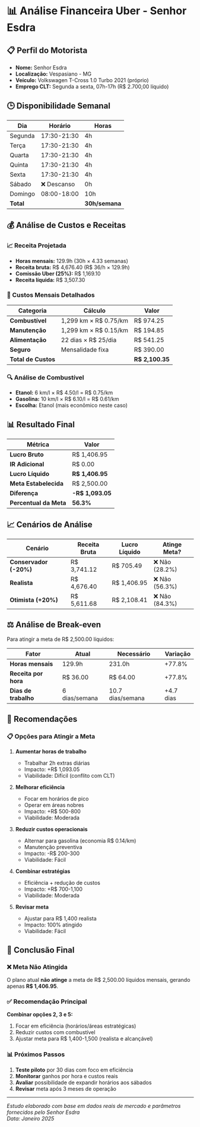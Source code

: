 # 📊 Análise Financeira Uber - Senhor Esdra

## 📋 Perfil do Motorista
- **Nome:** Senhor Esdra
- **Localização:** Vespasiano - MG
- **Veículo:** Volkswagen T-Cross 1.0 Turbo 2021 (próprio)
- **Emprego CLT:** Segunda a sexta, 07h-17h (R$ 2.700,00 líquido)

## 🕒 Disponibilidade Semanal
| Dia | Horário | Horas |
|-----|---------|--------|
| Segunda | 17:30-21:30 | 4h |
| Terça | 17:30-21:30 | 4h |
| Quarta | 17:30-21:30 | 4h |
| Quinta | 17:30-21:30 | 4h |
| Sexta | 17:30-21:30 | 4h |
| Sábado | ❌ Descanso | 0h |
| Domingo | 08:00-18:00 | 10h |
| **Total** | | **30h/semana** |

## 💰 Análise de Custos e Receitas

### 📈 Receita Projetada
- **Horas mensais:** 129.9h (30h × 4.33 semanas)
- **Receita bruta:** R$ 4,676.40 (R$ 36/h × 129.9h)
- **Comissão Uber (25%):** R$ 1,169.10
- **Receita líquida:** R$ 3,507.30

### 💸 Custos Mensais Detalhados

| Categoria | Cálculo | Valor |
|-----------|---------|--------|
| **Combustível** | 1,299 km × R$ 0.75/km | R$ 974.25 |
| **Manutenção** | 1,299 km × R$ 0.15/km | R$ 194.85 |
| **Alimentação** | 22 dias × R$ 25/dia | R$ 541.25 |
| **Seguro** | Mensalidade fixa | R$ 390.00 |
| **Total de Custos** | | **R$ 2,100.35** |

### 🔍 Análise de Combustível
- **Etanol:** 6 km/l × R$ 4.50/l = R$ 0.75/km
- **Gasolina:** 10 km/l × R$ 6.10/l = R$ 0.61/km
- **Escolha:** Etanol (mais econômico neste caso)

## 📊 Resultado Final

| Métrica | Valor |
|---------|--------|
| **Lucro Bruto** | R$ 1,406.95 |
| **IR Adicional** | R$ 0.00 |
| **Lucro Líquido** | **R$ 1,406.95** |
| **Meta Estabelecida** | R$ 2,500.00 |
| **Diferença** | **-R$ 1,093.05** |
| **Percentual da Meta** | **56.3%** |

## 📈 Cenários de Análise

| Cenário | Receita Bruta | Lucro Líquido | Atinge Meta? |
|---------|---------------|---------------|--------------|
| **Conservador (-20%)** | R$ 3,741.12 | R$ 705.49 | ❌ Não (28.2%) |
| **Realista** | R$ 4,676.40 | R$ 1,406.95 | ❌ Não (56.3%) |
| **Otimista (+20%)** | R$ 5,611.68 | R$ 2,108.41 | ❌ Não (84.3%) |

## ⚖️ Análise de Break-even

Para atingir a meta de R$ 2,500.00 líquidos:

| Fator | Atual | Necessário | Variação |
|-------|--------|------------|----------|
| **Horas mensais** | 129.9h | 231.0h | +77.8% |
| **Receita por hora** | R$ 36.00 | R$ 64.00 | +77.8% |
| **Dias de trabalho** | 6 dias/semana | 10.7 dias/semana | +4.7 dias |

## 🎯 Recomendações

### 📋 Opções para Atingir a Meta

1. **Aumentar horas de trabalho**
   - Trabalhar 2h extras diárias
   - Impacto: +R$ 1,093.05
   - Viabilidade: Difícil (conflito com CLT)

2. **Melhorar eficiência**
   - Focar em horários de pico
   - Operar em áreas nobres
   - Impacto: +R$ 500-800
   - Viabilidade: Moderada

3. **Reduzir custos operacionais**
   - Alternar para gasolina (economia R$ 0.14/km)
   - Manutenção preventiva
   - Impacto: -R$ 200-300
   - Viabilidade: Fácil

4. **Combinar estratégias**
   - Eficiência + redução de custos
   - Impacto: +R$ 700-1,100
   - Viabilidade: Moderada

5. **Revisar meta**
   - Ajustar para R$ 1,400 realista
   - Impacto: 100% atingido
   - Viabilidade: Fácil

## 🏁 Conclusão Final

### ❌ **Meta Não Atingida**
O plano atual **não atinge** a meta de R$ 2,500.00 líquidos mensais, gerando apenas **R$ 1,406.95**.

### ✅ **Recomendação Principal**
**Combinar opções 2, 3 e 5:**
1. Focar em eficiência (horários/áreas estratégicas)
2. Reduzir custos com combustível
3. Ajustar meta para R$ 1,400-1,500 (realista e alcançável)

### 📊 Próximos Passos
1. **Teste piloto** por 30 dias com foco em eficiência
2. **Monitorar** ganhos por hora e custos reais
3. **Avaliar** possibilidade de expandir horários aos sábados
4. **Revisar** meta após 3 meses de operação

---

*Estudo elaborado com base em dados reais de mercado e parâmetros fornecidos pelo Senhor Esdra*  
*Data: Janeiro 2025*

